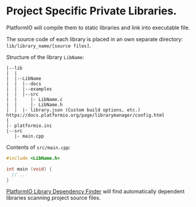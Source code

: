 # Project Specific Private Libraries.

PlatformIO will compile them to static libraries and link into executable file.

The source code of each library is placed in an own separate directory: `lib/library_name/[source files]`.

Structure of the library `LibName`:

```
|--lib
|  |
|  |--LibName
|  |  |--docs
|  |  |--examples
|  |  |--src
|  |     |- LibName.c
|  |     |- LibName.h
|  |  |- library.json (Custom build options, etc.) https://docs.platformio.org/page/librarymanager/config.html
|
|- platformio.ini
|--src
   |- main.cpp
```

Contents of `src/main.cpp`:

```CPP
#include <LibName.h>

int main (void) {
  // ...
}
```

[PlatformIO Library Dependency Finder](https://docs.platformio.org/page/librarymanager/ldf.html) will find automatically dependent libraries scanning project source files.
